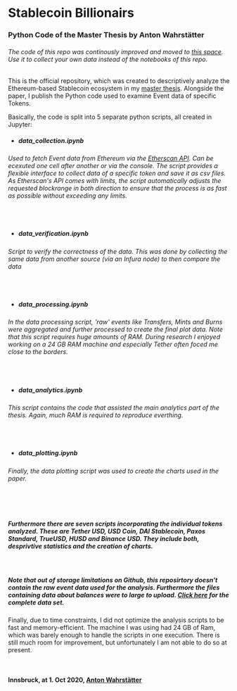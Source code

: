 # Stablecoin Billionairs
### Python Code of the Master Thesis by Anton Wahrstätter 

###### The code of this repo was continously improved and moved to [this space](https://github.com/Nerolation/ethereum-datafarm). Use it to collect your own data instead of the notebooks of this repo.


This is the official repository, which was created to descriptively analyze the Ethereum-based Stablecoin ecosystem in my [master thesis](https://papers.ssrn.com/sol3/papers.cfm?abstract_id=3737404). Alongside the paper, I publish the Python code used to examine Event data of specific Tokens.

Basically, the code is split into 5 separate python scripts, all created in Jupyter:


- ##### data_collection.ipynb
###### Used to fetch Event data from Ethereum via the [Etherscan API](https://etherscan.io/apis). Can be ecexuted one cell after another or  via the console. The script provides a flexible interface to collect data of a specific token and save it as csv files. As Etherscan's API comes with limits, the script automatically adjusts the requested blockrange in both direction to ensure that the process is as fast as possible without exceeding any limits. 
<br>

- ##### data_verification.ipynb
###### Script to verify the correctness of the data. This was done by collecting the same data from another source (via an Infura node) to then compare the data
<br>

- ##### data_processing.ipynb
######  In the data processing script, 'raw' events like Transfers, Mints and Burns were aggregated and further processed to create the final plot data. Note that this script requires huge amounts of RAM. During research I enjoyed working on a 24 GB RAM machine and especially Tether often foced me close to the borders.

<br>

- ##### data_analytics.ipynb
###### This script contains the code that assisted the main analytics part of the thesis. Again, much RAM is required to reproduce everthing. 
<br>

- ##### data_plotting.ipynb
###### Finally, the data plotting script was used to create the charts used in the paper.
<br>


<br>



##### Furthermore there are seven scripts incorporating the individual tokens analyzed. These are Tether USD, USD Coin, DAI Stablecoin, Paxos Standard, TrueUSD, HUSD and Binance USD. They include both, desprivtive statistics and the creation of charts.

<br>

##### Note that out of storage limitations on Github, this reposirtory doesn't contain the raw event data used for the analysis. Furthermore the files containing data about balances were to large to upload. [Click here](https://toniwahrstaetter.com/stablecoin_data.html) for the complete data set. 


Finally, due to time constraints, I did not optimize the analysis scripts to be fast and memory-efficient. The machine I was using had 24 GB of Ram, which was barely enough to handle the scripts in one execution. There is still much room for improvement, but unfortunately I am not able to do so at present.


<br>

#### Innsbruck, at 1. Oct 2020, [Anton Wahrstätter](https://toniwahrstaetter.com/)
